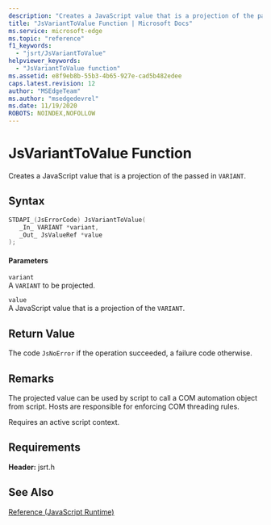 ```yaml
---
description: "Creates a JavaScript value that is a projection of the passed in `VARIANT`."
title: "JsVariantToValue Function | Microsoft Docs"
ms.service: microsoft-edge
ms.topic: "reference"
f1_keywords: 
  - "jsrt/JsVariantToValue"
helpviewer_keywords: 
  - "JsVariantToValue function"
ms.assetid: e8f9eb8b-55b3-4b65-927e-cad5b482edee
caps.latest.revision: 12
author: "MSEdgeTeam"
ms.author: "msedgedevrel"
ms.date: 11/19/2020
ROBOTS: NOINDEX,NOFOLLOW
---
```

# JsVariantToValue Function

Creates a JavaScript value that is a projection of the passed in `VARIANT`.  
  
## Syntax  
  
```cpp  
STDAPI_(JsErrorCode) JsVariantToValue(  
   _In_ VARIANT *variant,  
   _Out_ JsValueRef *value  
);  
```  
  
#### Parameters  
 `variant`  
 A `VARIANT` to be projected.  
  
 `value`  
 A JavaScript value that is a projection of the `VARIANT`.  
  
## Return Value  
 The code `JsNoError` if the operation succeeded, a failure code otherwise.  
  
## Remarks  
 The projected value can be used by script to call a COM automation object from script. Hosts are responsible for enforcing COM threading rules.  
  
 Requires an active script context.  
  
## Requirements  
 **Header:** jsrt.h  
  
## See Also  
 [Reference (JavaScript Runtime)](../chakra-hosting/reference-javascript-runtime.md)

